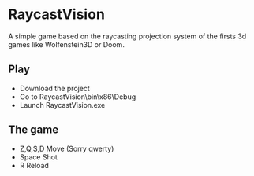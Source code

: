 # RaycastVision
A simple game based on the raycasting projection system of the firsts 3d games like Wolfenstein3D or Doom.

## Play

* Download the project
* Go to RaycastVision\bin\x86\Debug
* Launch RaycastVision.exe

## The game

* Z,Q,S,D   Move (Sorry qwerty)
* Space     Shot
* R         Reload
